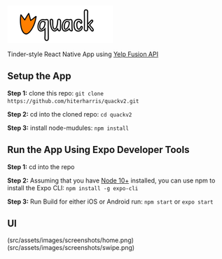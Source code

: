 ![Quack Logo](src/assets/images/logo.png)

Tinder-style React Native App using [Yelp Fusion API](https://www.yelp.com/developers/documentation/v3)

## Setup the App

**Step 1:** clone this repo: `git clone https://github.com/hiterharris/quackv2.git`

**Step 2:** cd into the cloned repo: `cd quackv2`

**Step 3:** install node-mudules: `npm install`

<!-- ## Yelp API Keys/Secrets
You will need to get your own and place it in your `env.json`.  Follow the [Yelp Fusion Documentation](https://www.yelp.com/developers/documentation/v3) to access your key and learn more about using the Yelp API. -->

## Run the App Using Expo Developer Tools

**Step 1:** cd into the repo

**Step 2:** Assuming that you have [Node 10+](https://nodejs.org/en/download/) installed, you can use npm to install the Expo CLI: `npm install -g expo-cli`

**Step 3:** Run Build for either iOS or Android run: `npm start` or `expo start`

## UI

(src/assets/images/screenshots/home.png)
(src/assets/images/screenshots/swipe.png)
